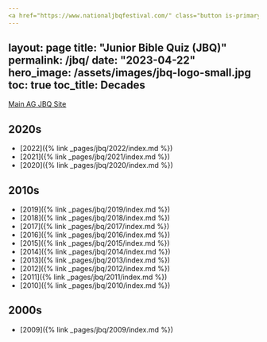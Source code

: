 ```yaml
---
<a href="https://www.nationaljbqfestival.com/" class="button is-primary">JBQ National Festival Site</a>
---
```

layout: page
title: "Junior Bible Quiz (JBQ)"
permalink: /jbq/
date: "2023-04-22"
hero_image: /assets/images/jbq-logo-small.jpg
toc: true
toc_title: Decades
---

<a href="https://kidmin.ag.org/ministries/JBQ/overview" class="button is-primary">Main AG JBQ Site</a>

## 2020s
* [2022]({% link _pages/jbq/2022/index.md %})
* [2021]({% link _pages/jbq/2021/index.md %})
* [2020]({% link _pages/jbq/2020/index.md %})

## 2010s
* [2019]({% link _pages/jbq/2019/index.md %})
* [2018]({% link _pages/jbq/2018/index.md %})
* [2017]({% link _pages/jbq/2017/index.md %})
* [2016]({% link _pages/jbq/2016/index.md %})
* [2015]({% link _pages/jbq/2015/index.md %})
* [2014]({% link _pages/jbq/2014/index.md %})
* [2013]({% link _pages/jbq/2013/index.md %})
* [2012]({% link _pages/jbq/2012/index.md %})
* [2011]({% link _pages/jbq/2011/index.md %})
* [2010]({% link _pages/jbq/2010/index.md %})

## 2000s
* [2009]({% link _pages/jbq/2009/index.md %})

